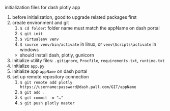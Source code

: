initialization files for dash plotly app

1. before initialization, good to upgrade related packages first
2. create environment and git
    1. `$ cd folder`: folder name must match the appName on dash portal
    2. `$ git init`
    3. `$ virtualenv venv`
    4. `$ source venv/bin/activate` in linux, or `venv\Scripts\activate` in windows
      - should install dash, plotly, gunicorn
3. initialize utility files: `.gitignore`, `Procfile`, `requirements.txt`, `runtime.txt`
4. initialize `app.py`
5. initialize app `appName` on dash portal
6. set up remote repository connection
    1. `$ git remote add plotly https://username:password@dash.pall.com/GIT/appName`
    2. `$ git add .`
    3. `$ git commit -m "…"`
    4. `$ git push plotly master`
